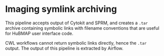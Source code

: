 # Imaging symlink archiving

This pipeline accepts output of Cytokit and SPRM, and creates a `.tar`
archive containing symbolic links with filename conventions that are
useful for HuBMAP user interface code.

CWL workflows cannot return symbolic links directly, hence the `.tar` output.
The output of this pipeline is extracted by Airflow.
